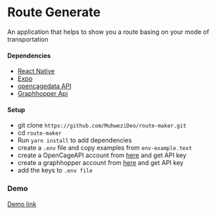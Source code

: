 # Route Generate
An application that helps to show you a route basing on your mode of transportation 

#### Dependencies
- [React Native](https://facebook.github.io/react-native/)
- [Expo](https://expo.io/)
- [opencagedata API](opencagedata.com)
- [Graphhopper Api](https://graphhopper.com)

#### Setup
- git clone `https://github.com/MuhweziDeo/route-maker.git`
- cd `route-maker`
- Run  `yarn install` to add dependencies
- create a `.env` file and copy examples from `env-example.text`
- create a OpenCageAPI account from [here](opencagedata.com) and get API key
- create a graphhopper account from [here](https://graphhopper.com) and get API key
- add the keys to `.env file`

### Demo
[Demo link](https://giphy.com/gifs/SXmEufIMYz5amwgRXo/fullscreen)


